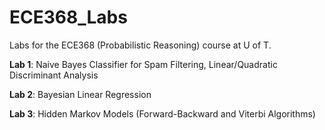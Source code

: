 # ECE368_Labs
Labs for the ECE368 (Probabilistic Reasoning) course at U of T.

**Lab 1**: Naive Bayes Classifier for Spam Filtering, Linear/Quadratic Discriminant Analysis

**Lab 2**: Bayesian Linear Regression

**Lab 3**: Hidden Markov Models (Forward-Backward and Viterbi Algorithms)
